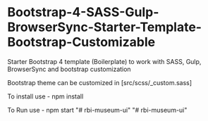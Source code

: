 # Bootstrap-4-SASS-Gulp-BrowserSync-Starter-Template-Bootstrap-Customizable
Starter Bootstrap 4 template (Boilerplate) to work with SASS, Gulp, BrowserSync and bootstrap customization


Bootstrap theme can be customized in [src/scss/_custom.sass]

To install use - npm install

To Run use - npm start
"# rbi-museum-ui" 
"# rbi-museum-ui" 
